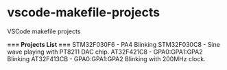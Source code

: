 # vscode-makefile-projects

VSCode makefile projects

**=== Projects List ===**
STM32F030F6 - PA4 Blinking
STM32F030C8 - Sine wave playing with PT8211 DAC chip.
AT32F421C8  - GPA0:GPA1:GPA2 Blinking
AT32F413CB  - GPA0:GPA1:GPA2 Blinking with 200MHz clock.
